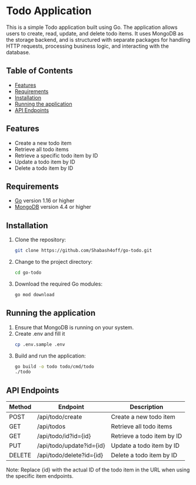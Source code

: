 # Todo Application  
This is a simple Todo application built using Go. The application allows users to create, read, update, and delete todo items. It uses MongoDB as the storage backend, and is structured with separate packages for handling HTTP requests, processing business logic, and interacting with the database.
## Table of Contents  
- [Features](#features)
- [Requirements](#requirements)
- [Installation](#installation)
- [Running the application](#running-the-application)
- [API Endpoints](#api-endpoints)
## Features
- Create a new todo item
- Retrieve all todo items
- Retrieve a specific todo item by ID
- Update a todo item by ID
- Delete a todo item by ID
## Requirements
- [Go](https://golang.org/doc/install) version 1.16 or higher
- [MongoDB](https://www.mongodb.com/try/download/community) version 4.4 or higher
## Installation
1. Clone the repository:
    ```bash
    git clone https://github.com/Shabash4off/go-todo.git
    ```
2. Change to the project directory:
    ```bash
    cd go-todo
    ```
3. Download the required Go modules:
    ```bash
    go mod download
    ```
## Running the application
1. Ensure that MongoDB is running on your system.
2. Create .env and fill it
   ```bash
   cp .env.sample .env
   ```
3. Build and run the application:
    ```bash
    go build -o todo todo/cmd/todo
    ./todo 
    ```
## API Endpoints
| Method   | Endpoint                  | Description                |
|----------|---------------------------|----------------------------|
| POST     | /api/todo/create          | Create a new todo item     |
| GET	     | /api/todos                | Retrieve all todo items    |
| GET	     | /api/todo/id?id={id}      | Retrieve a todo item by ID |
| PUT      | /api/todo/update?id={id}  | Update a todo item by ID   |
| DELETE   | /api/todo/delete?id={id}	 | Delete a todo item by ID   |
Note: Replace {id} with the actual ID of the todo item in the URL when using the specific item endpoints.